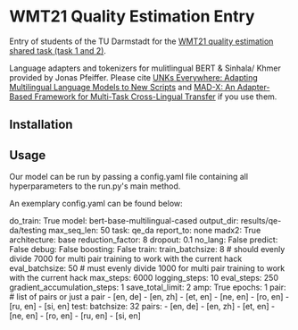 # WMT21 Quality Estimation Entry

Entry of students of the TU Darmstadt for the [WMT21 quality estimation shared task (task 1 and 2)](http://statmt.org/wmt21/quality-estimation-task.html).

Language adapters and tokenizers for mulitlingual BERT & Sinhala/ Khmer provided by Jonas Pfeiffer.
Please cite [UNKs Everywhere: Adapting Multilingual Language Models to New Scripts](https://arxiv.org/abs/2012.15562) 
and [MAD-X: An Adapter-Based Framework for Multi-Task Cross-Lingual Transfer](https://arxiv.org/abs/2005.00052) if you use them.

## Installation

## Usage
Our model can be run by passing a config.yaml file containing all hyperparameters to the run.py's main method.

An exemplary config.yaml can be found below:

do_train: True
model: bert-base-multilingual-cased
output_dir: results/qe-da/testing
max_seq_len: 50
task: qe_da
report_to: none
madx2: True
architecture: base
reduction_factor: 8
dropout: 0.1
no_lang: False
predict: False
debug: False
boosting: False
train:
  train_batchsize: 8 # should evenly divide 7000 for multi pair training to work with the current hack
  eval_batchsize: 50 # must evenly divide 1000 for multi pair training to work with the current hack
  max_steps: 6000
  logging_steps: 10
  eval_steps: 250
  gradient_accumulation_steps: 1
  save_total_limit: 2
  amp: True
  epochs: 1
  pair: # list of pairs or just a pair
    - [en, de]
    - [en, zh]
    - [et, en]
    - [ne, en]
    - [ro, en]
    - [ru, en]
    - [si, en]
test:
  batchsize: 32
  pairs:
    - [en, de]
    - [en, zh]
    - [et, en]
    - [ne, en]
    - [ro, en]
    - [ru, en]
    - [si, en]

